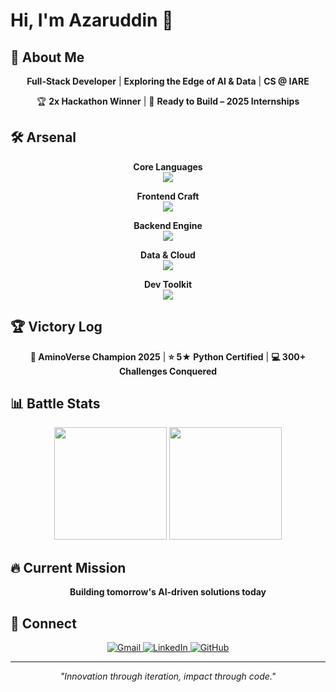 # Hi, I'm Azaruddin 👋

## 🚀 About Me

<div align="center">

**Full-Stack Developer** | **Exploring the Edge of AI & Data** | **CS @ IARE**

🏆 **2x Hackathon Winner** | 🚀 **Ready to Build – 2025 Internships**

</div>

## 🛠️ Arsenal

<div align="center">

**Core Languages**  
<img src="https://skillicons.dev/icons?i=python,java,javascript,typescript" />

**Frontend Craft**  
<img src="https://skillicons.dev/icons?i=react,html,css,tailwind" />

**Backend Engine**  
<img src="https://skillicons.dev/icons?i=nodejs,express" />

**Data & Cloud**  
<img src="https://skillicons.dev/icons?i=mongodb,aws,vercel" />

**Dev Toolkit**  
<img src="https://skillicons.dev/icons?i=git,github,postman,idea,linux" />

</div>

## 🏆 Victory Log

<div align="center">

**🥇 AminoVerse Champion 2025** | **⭐ 5★ Python Certified** | **💻 300+ Challenges Conquered**

</div>

## 📊 Battle Stats

<div align="center">
  <img height="180em" src="https://github-readme-stats.vercel.app/api?username=mohammadazaruddinshaik&show_icons=true&theme=tokyonight&hide_border=true" />
  <img height="180em" src="https://github-readme-stats.vercel.app/api/top-langs/?username=mohammadazaruddinshaik&layout=compact&theme=tokyonight&hide_border=true" />
</div>

## 🔥 Current Mission

<div align="center">

**Building tomorrow's AI-driven solutions today**

</div>

## 📡 Connect

<div align="center">
  <a href="mailto:mohammadazaruddinsk@gmail.com">
    <img src="https://img.shields.io/badge/Gmail-D14836?style=for-the-badge&logo=gmail&logoColor=white" alt="Gmail"/>
  </a>
  <a href="https://linkedin.com/in/mohammadazaruddinshaik">
    <img src="https://img.shields.io/badge/LinkedIn-0077B5?style=for-the-badge&logo=linkedin&logoColor=white" alt="LinkedIn"/>
  </a>
  <a href="https://github.com/mohammadazaruddinshaik">
    <img src="https://img.shields.io/badge/GitHub-181717?style=for-the-badge&logo=github&logoColor=white" alt="GitHub"/>
  </a>
</div>

---

<div align="center">
  <i>"Innovation through iteration, impact through code."</i>
</div>
